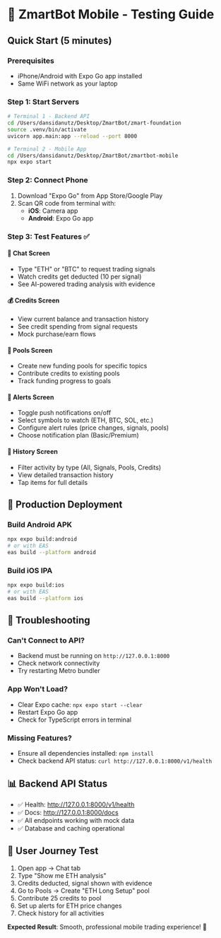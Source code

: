 # 📱 ZmartBot Mobile - Testing Guide

## Quick Start (5 minutes)

### Prerequisites
- iPhone/Android with Expo Go app installed
- Same WiFi network as your laptop

### Step 1: Start Servers
```bash
# Terminal 1 - Backend API
cd /Users/dansidanutz/Desktop/ZmartBot/zmart-foundation
source .venv/bin/activate
uvicorn app.main:app --reload --port 8000

# Terminal 2 - Mobile App
cd /Users/dansidanutz/Desktop/ZmartBot/zmartbot-mobile
npx expo start
```

### Step 2: Connect Phone
1. Download "Expo Go" from App Store/Google Play
2. Scan QR code from terminal with:
   - **iOS**: Camera app
   - **Android**: Expo Go app

### Step 3: Test Features ✅

#### 🎯 Chat Screen
- Type "ETH" or "BTC" to request trading signals
- Watch credits get deducted (10 per signal)
- See AI-powered trading analysis with evidence

#### 💰 Credits Screen  
- View current balance and transaction history
- See credit spending from signal requests
- Mock purchase/earn flows

#### 🎪 Pools Screen
- Create new funding pools for specific topics
- Contribute credits to existing pools
- Track funding progress to goals

#### 🔔 Alerts Screen
- Toggle push notifications on/off
- Select symbols to watch (ETH, BTC, SOL, etc.)
- Configure alert rules (price changes, signals, pools)
- Choose notification plan (Basic/Premium)

#### 📜 History Screen
- Filter activity by type (All, Signals, Pools, Credits)
- View detailed transaction history
- Tap items for full details

## 🚀 Production Deployment

### Build Android APK
```bash
npx expo build:android
# or with EAS
eas build --platform android
```

### Build iOS IPA  
```bash
npx expo build:ios
# or with EAS
eas build --platform ios
```

## 🔧 Troubleshooting

### Can't Connect to API?
- Backend must be running on `http://127.0.0.1:8000`
- Check network connectivity
- Try restarting Metro bundler

### App Won't Load?
- Clear Expo cache: `npx expo start --clear`
- Restart Expo Go app
- Check for TypeScript errors in terminal

### Missing Features?
- Ensure all dependencies installed: `npm install`
- Check backend API status: `curl http://127.0.0.1:8000/v1/health`

## 📊 Backend API Status
- ✅ Health: http://127.0.0.1:8000/v1/health  
- ✅ Docs: http://127.0.0.1:8000/docs
- ✅ All endpoints working with mock data
- ✅ Database and caching operational

## 🎯 User Journey Test
1. Open app → Chat tab
2. Type "Show me ETH analysis" 
3. Credits deducted, signal shown with evidence
4. Go to Pools → Create "ETH Long Setup" pool
5. Contribute 25 credits to pool
6. Set up alerts for ETH price changes
7. Check history for all activities

**Expected Result**: Smooth, professional mobile trading experience! 🚀